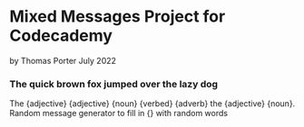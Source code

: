 # Mixed Messages Project for Codecademy
by Thomas Porter
July 2022
### The quick brown fox jumped over the lazy dog
The {adjective} {adjective} {noun} {verbed} {adverb} the {adjective} {noun}.
Random message generator to fill in {} with random words